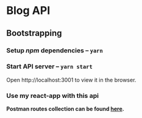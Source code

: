 # Blog API

## Bootstrapping

### Setup *npm* dependencies – `yarn`
### Start API server – `yarn start`

Open http://localhost:3001 to view it in the browser.

### Use my react-app with this api

**Postman routes collection can be found [here](https://www.getpostman.com/collections/8fd9a38f54dfb97ed380).**
